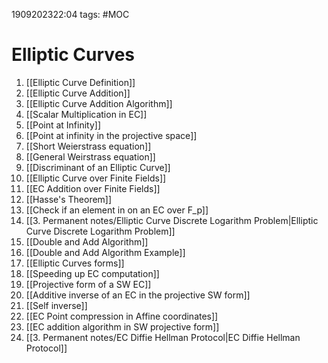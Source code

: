 1909202322:04
tags: #MOC
# Elliptic Curves
1. [[Elliptic Curve Definition]]
2. [[Elliptic Curve Addition]]
3. [[Elliptic Curve Addition Algorithm]]
4. [[Scalar Multiplication in EC]]
5. [[Point at Infinity]]
6. [[Point at infinity in the projective space]]
7. [[Short Weierstrass equation]]
8. [[General Weirstrass equation]]
9. [[Discriminant of an Elliptic Curve]]
10. [[Elliptic Curve over Finite Fields]]
11. [[EC Addition over Finite Fields]]
12. [[Hasse's Theorem]]
13. [[Check if an element in on an EC over F_p]]
14. [[3. Permanent notes/Elliptic Curve Discrete Logarithm Problem|Elliptic Curve Discrete Logarithm Problem]]
15. [[Double and Add Algorithm]]
16. [[Double and Add Algorithm Example]]
17. [[Elliptic Curves forms]]
18. [[Speeding up EC computation]]
19. [[Projective form of a SW EC]]
20. [[Additive inverse of an EC in the projective SW form]]
21. [[Self inverse]]
22. [[EC Point compression in Affine coordinates]]
23. [[EC addition algorithm in SW projective form]]
24. [[3. Permanent notes/EC Diffie Hellman Protocol|EC Diffie Hellman Protocol]]